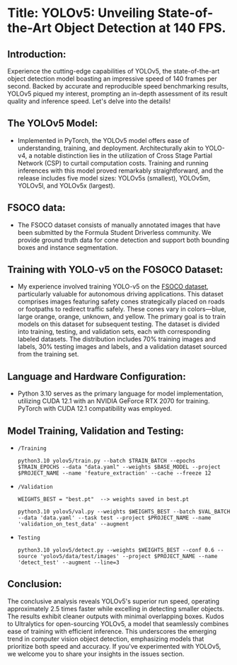 # Title: YOLOv5: Unveiling State-of-the-Art Object Detection at 140 FPS.

## Introduction:
Experience the cutting-edge capabilities of YOLOv5, the state-of-the-art object detection model boasting an impressive speed of 140 frames per second. Backed by accurate and reproducible speed benchmarking results, YOLOv5 piqued my interest, prompting an in-depth assessment of its result quality and inference speed. Let's delve into the details!


## The YOLOv5 Model:
   - Implemented in PyTorch, the YOLOv5 model offers ease of understanding, training, and deployment. Architecturally akin to YOLO-v4, a notable distinction lies in the utilization of Cross Stage Partial Network (CSP) to curtail computation costs. Training and running inferences with this model proved remarkably straightforward, and the release includes five model sizes: YOLOv5s (smallest), YOLOv5m, YOLOv5l, and YOLOv5x (largest).

## FSOCO data:
   - The FSOCO dataset consists of manually annotated images that have been submitted by the Formula Student Driverless community. We provide ground truth data for cone detection and support both bounding boxes and instance segmentation.


## Training with YOLO-v5 on the FOSOCO Dataset:
   - My experience involved training YOLO-v5 on the [FSOCO dataset](https://www.fsoco-dataset.com/download), particularly valuable for autonomous driving applications. This dataset comprises images featuring safety cones strategically placed on roads or footpaths to redirect traffic safely. These cones vary in colors—blue, large orange, orange, unknown, and yellow. The primary goal is to train models on this dataset for subsequent testing. The dataset is divided into training, testing, and validation sets, each with corresponding labeled datasets. The distribution includes 70% training images and labels, 30% testing images and labels, and a validation dataset sourced from the training set.

## Language and Hardware Configuration:
   - Python 3.10 serves as the primary language for model implementation, utilizing CUDA 12.1 with an NVIDIA GeForce RTX 2070 for training. PyTorch with CUDA 12.1 compatibility was employed.
    
## Model Training, Validation and Testing:
- `/Training`
    ```
    python3.10 yolov5/train.py --batch $TRAIN_BATCH --epochs $TRAIN_EPOCHS --data "data.yaml" --weights $BASE_MODEL --project $PROJECT_NAME --name 'feature_extraction' --cache --freeze 12
    ```
    
- `/Validation`
    ```
    WEIGHTS_BEST = "best.pt"  --> weights saved in best.pt
    ```
    ```
	python3.10 yolov5/val.py --weights $WEIGHTS_BEST --batch $VAL_BATCH --data 'data.yaml' --task test --project $PROJECT_NAME --name 'validation_on_test_data' --augment
    ```
    
- `Testing`
    ```
    python3.10 yolov5/detect.py --weights $WEIGHTS_BEST --conf 0.6 --source 'yolov5/data/test/images' --project $PROJECT_NAME --name 'detect_test' --augment --line=3
    ```
    
## Conclusion:
The conclusive analysis reveals YOLOv5's superior run speed, operating approximately 2.5 times faster while excelling in detecting smaller objects. The results exhibit cleaner outputs with minimal overlapping boxes. Kudos to Ultralytics for open-sourcing YOLOv5, a model that seamlessly combines ease of training with efficient inference. This underscores the emerging trend in computer vision object detection, emphasizing models that prioritize both speed and accuracy. If you've experimented with YOLOv5, we welcome you to share your insights in the issues section.



